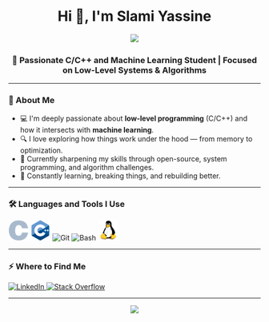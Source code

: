 <h1 align="center">Hi 👋, I'm Slami Yassine</h1>

<p align="center">
  <img src="https://raw.githubusercontent.com/Elanza-48/Elanza-48/main/developer.gif" width="250"/>
</p>

<h3 align="center">🚀 Passionate C/C++ and Machine Learning Student | Focused on Low-Level Systems & Algorithms</h3>

---

### 🧠 About Me
- 💻 I'm deeply passionate about **low-level programming** (C/C++) and how it intersects with **machine learning**.
- 🔍 I love exploring how things work under the hood — from memory to optimization.
- 🚀 Currently sharpening my skills through open-source, system programming, and algorithm challenges.
- 🌱 Constantly learning, breaking things, and rebuilding better.

---

### 🛠️ Languages and Tools I Use
<p align="left">
  <img src="https://raw.githubusercontent.com/devicons/devicon/master/icons/c/c-original.svg" alt="C" width="40" height="40"/>
  <img src="https://raw.githubusercontent.com/devicons/devicon/master/icons/cplusplus/cplusplus-original.svg" alt="C++" width="40" height="40"/>
  <img src="https://www.vectorlogo.zone/logos/git-scm/git-scm-icon.svg" alt="Git" width="40" height="40"/>
  <img src="https://www.vectorlogo.zone/logos/gnu_bash/gnu_bash-icon.svg" alt="Bash" width="40" height="40"/>
  <img src="https://raw.githubusercontent.com/devicons/devicon/master/icons/linux/linux-original.svg" alt="Linux" width="40" height="40"/>
</p>

---

### ⚡️ Where to Find Me
<p align="left">
  <a href="https://www.linkedin.com/in/yassine-slami-5511a2279" target="_blank">
    <img src="https://img.shields.io/badge/LinkedIn-%230077B5?style=for-the-badge&logo=linkedin&logoColor=white" alt="LinkedIn"/>
  </a>
  <a href="https://stackoverflow.com/users/27331576" target="_blank">
    <img src="https://img.shields.io/badge/StackOverflow-%23f48024?style=for-the-badge&logo=stackoverflow&logoColor=white" alt="Stack Overflow"/>
  </a>
</p>

---

<!-- Optional: GitHub Stats -->

<p align="center">
  <img src="https://github-readme-stats.vercel.app/api?username=yassinx4002&show_icons=true&theme=tokyonight" />
</p>

